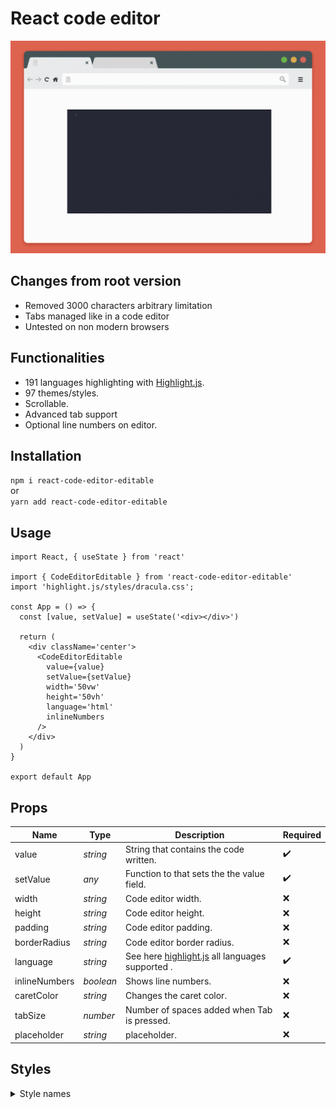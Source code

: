 # React code editor

![mockup](https://github.com/DanielPereod/react-code-editor-editable/blob/master/assets/mockup.gif)

## Changes from root version

- Removed 3000 characters arbitrary limitation
- Tabs managed like in a code editor
- Untested on non modern browsers
 
## Functionalities

- 191 languages highlighting with [Highlight.js](https://highlightjs.org/).
- 97 themes/styles.
- Scrollable.
- Advanced tab support
- Optional line numbers on editor.


## Installation

`npm i react-code-editor-editable`
</br>
or
</br>
`yarn add react-code-editor-editable`


## Usage
```JSX
import React, { useState } from 'react'

import { CodeEditorEditable } from 'react-code-editor-editable'
import 'highlight.js/styles/dracula.css';

const App = () => {
  const [value, setValue] = useState('<div></div>')

  return (
    <div className='center'>
      <CodeEditorEditable
        value={value}
        setValue={setValue}
        width='50vw'
        height='50vh'
        language='html'
        inlineNumbers
      />
    </div>
  )
}

export default App
```

## Props

| Name          | Type                               | Description                                                                             | Required |
| ------------- | ---------------------------------- | --------------------------------------------------------------------------------------- | -------- |
| value         | _string_                           | String that contains the code written.                                                  | ✔️       |
| setValue      | _any_ | Function to that sets the the value field.                                              | ✔️       |
| width         | _string_                           | Code editor width.                                                                      | ❌       |
| height        | _string_                           | Code editor height.                                                                     | ❌       |
| padding       | _string_                           | Code editor padding.                                                                    | ❌       |
| borderRadius  | _string_                           | Code editor border radius.                                                              | ❌       |
| language      | _string_                           | See here [highlight.js](https://highlightjs.org/static/demo/) all languages supported . | ✔️       |
| inlineNumbers | _boolean_                          | Shows line numbers.                                                                     | ❌       |
| caretColor    | _string_                           | Changes the caret color.                                                                | ❌       |
| tabSize       | _number_                           | Number of spaces added when Tab is pressed.                                             | ❌       |
| placeholder   | _string_                           | placeholder.                                                                            | ❌       |


## Styles
<details>
<summary>Style names</summary>
</br>
<ul>
<li>a11y-dark</li>
<li>a11y-light</li>
<li>agate</li>
<li>an-old-hope</li>
<li>androidstudio</li>
<li>arduino-light</li>
<li>arta</li>
<li>ascetic</li>
<li>atelier-cave-dark</li>
<li>atelier-cave-light</li>
<li>atelier-dune-dark</li>
<li>atelier-dune-light</li>
<li>atelier-estuary-dark</li>
<li>atelier-estuary-light</li>
<li>atelier-forest-dark</li>
<li>atelier-forest-light</li>
<li>atelier-heath-dark</li>
<li>atelier-heath-light</li>
<li>atelier-lakeside-dark</li>
<li>atelier-lakeside-light</li>
<li>atelier-plateau-dark</li>
<li>atelier-plateau-light</li>
<li>atelier-savanna-dark</li>
<li>atelier-savanna-light</li>
<li>atelier-seaside-dark</li>
<li>atelier-seaside-light</li>
<li>atelier-sulphurpool-dark</li>
<li>atelier-sulphurpool-light</li>
<li>atom-one-dark-reasonable</li>
<li>atom-one-dark</li>
<li>atom-one-light</li>
<li>brown-paper</li>
<li>codepen-embed</li>
<li>color-brewer</li>
<li>darcula</li>
<li>dark</li>
<li>default</li>
<li>docco</li>
<li>dracula</li>
<li>far</li>
<li>foundation</li>
<li>github-gist</li>
<li>github</li>
<li>gml</li>
<li>googlecode</li>
<li>gradient-dark</li>
<li>gradient-light</li>
<li>grayscale</li>
<li>gruvbox-dark</li>
<li>gruvbox-light</li>
<li>hopscotch</li>
<li>hybrid</li>
<li>idea</li>
<li>ir-black</li>
<li>isbl-editor-dark</li>
<li>isbl-editor-light</li>
<li>kimbie.dark</li>
<li>kimbie.light</li>
<li>lightfair</li>
<li>lioshi</li>
<li>magula</li>
<li>mono-blue</li>
<li>monokai-sublime</li>
<li>monokai</li>
<li>night-owl</li>
<li>nnfx-dark</li>
<li>nnfx</li>
<li>nord</li>
<li>obsidian</li>
<li>ocean</li>
<li>paraiso-dark</li>
<li>paraiso-light</li>
<li>pojoaque</li>
<li>purebasic</li>
<li>qtcreator_dark</li>
<li>qtcreator_light</li>
<li>railscasts</li>
<li>rainbow</li>
<li>routeros</li>
<li>school-book</li>
<li>shades-of-purple</li>
<li>solarized-dark</li>
<li>solarized-light</li>
<li>srcery</li>
<li>stackoverflow-dark</li>
<li>stackoverflow-light</li>
<li>sunburst</li>
<li>tomorrow-night-blue</li>
<li>tomorrow-night-bright</li>
<li>tomorrow-night-eighties</li>
<li>tomorrow-night</li>
<li>tomorrow</li>
<li>vs</li>
<li>vs2015</li>
<li>xcode</li>
<li>xt256</li>
<li>zenburn</li>
</ul>
</details>
